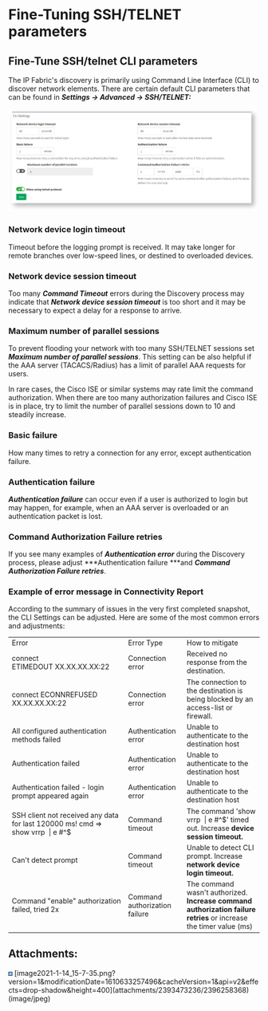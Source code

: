 # Fine-Tuning SSH/TELNET parameters

## Fine-Tune SSH/telnet CLI parameters

The IP Fabric's discovery is primarily using Command Line Interface
(CLI) to discover network elements. There are certain default CLI
parameters that can be found in ***Settings → Advanced → SSH/TELNET:***

<img src="attachments/2393473236/2396258368" class="image-center" loading="lazy" data-image-src="attachments/2393473236/2396258368" data-height="600" data-width="1458" data-unresolved-comment-count="0" data-linked-resource-id="2396258368" data-linked-resource-version="1" data-linked-resource-type="attachment" data-linked-resource-default-alias="image2021-1-14_15-7-35.png?version=1&amp;modificationDate=1610633257496&amp;cacheVersion=1&amp;api=v2&amp;effects=drop-shadow&amp;height=400" data-base-url="https://ipfabric.atlassian.net/wiki" data-linked-resource-content-type="image/jpeg" data-linked-resource-container-id="2393473236" data-linked-resource-container-version="3" data-media-id="0c3093f3-557a-441d-98cd-fba45b86cd1e" data-media-type="file" />

### Network device login timeout

Timeout before the logging prompt is received. It may take longer for
remote branches over low-speed lines, or destined to overloaded devices.

### Network device session timeout

Too many ***Command Timeout*** errors during the Discovery process may
indicate that ***Network device session timeout*** is too short and it
may be necessary to expect a delay for a response to arrive.

### Maximum number of parallel sessions

To prevent flooding your network with too many SSH/TELNET sessions set
***Maximum number of parallel sessions***. This setting can be also
helpful if the AAA server (TACACS/Radius) has a limit of parallel AAA
requests for users.

In rare cases, the Cisco ISE or similar systems may rate limit the
command authorization. When there are too many authorization failures
and Cisco ISE is in place, try to limit the number of parallel sessions
down to 10 and steadily increase.

### Basic failure

How many times to retry a connection for any error, except
authentication failure.

### Authentication failure

***Authentication failure*** can occur even if a user is authorized to
login but may happen, for example, when an AAA server is overloaded or
an authentication packet is lost.

### Command Authorization Failure retries

If you see many examples of ***Authentication error*** during the
Discovery process, please adjust ***Authentication failure ***and
***Command Authorization Failure retries***.

### Example of error message in Connectivity Report

According to the summary of issues in the very first completed snapshot,
the CLI Settings can be adjusted. Here are some of the most common
errors and adjustments:

<div class="table-wrap">

|                                                                                 |                               |                                                                                                                    |
|---------------------------------------------------------------------------------|-------------------------------|--------------------------------------------------------------------------------------------------------------------|
| Error                                                                           | Error Type                    | How to mitigate                                                                                                    |
| connect ETIMEDOUT XX.XX.XX.XX:22                                                | Connection error              | Received no response from the destination.                                                                         |
| connect ECONNREFUSED XX.XX.XX.XX:22                                             | Connection error              | The connection to the destination is being blocked by an access-list or firewall.                                  |
| All configured authentication methods failed                                    | Authentication error          | Unable to authenticate to the destination host                                                                     |
| Authentication failed                                                           | Authentication error          | Unable to authenticate to the destination host                                                                     |
| Authentication failed - login prompt appeared again                             | Authentication error          | Unable to authenticate to the destination host                                                                     |
| SSH client not received any data for last 120000 ms! cmd => show vrrp  \| e #^$ | Command timeout               | The command 'show vrrp  \| e #^$' timed out. Increase **device session timeout.**                                  |
| Can't detect prompt                                                             | Command timeout               | Unable to detect CLI prompt. Increase **network device login timeout.**                                            |
| Command "enable" authorization failed, tried 2x                                 | Command authorization failure | The command wasn't authorized. **Increase command authorization failure retries** or increase the timer value (ms) |

</div>

<div class="pageSectionHeader">

## Attachments:

</div>

<div class="greybox" align="left">

<img src="images/icons/bullet_blue.gif" width="8" height="8" />
[image2021-1-14_15-7-35.png?version=1&modificationDate=1610633257496&cacheVersion=1&api=v2&effects=drop-shadow&height=400](attachments/2393473236/2396258368)
(image/jpeg)  

</div>
